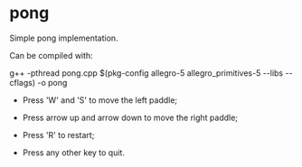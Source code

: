 # pong
Simple pong implementation.

Can be compiled with:

g++ -pthread pong.cpp $(pkg-config allegro-5 allegro_primitives-5 --libs --cflags) -o pong

- Press 'W' and 'S' to move the left paddle;

- Press arrow up and arrow down to move the right paddle;

- Press 'R' to restart;

- Press any other key to quit.
